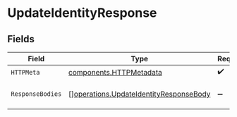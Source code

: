 # UpdateIdentityResponse


## Fields

| Field                                                                                            | Type                                                                                             | Required                                                                                         | Description                                                                                      |
| ------------------------------------------------------------------------------------------------ | ------------------------------------------------------------------------------------------------ | ------------------------------------------------------------------------------------------------ | ------------------------------------------------------------------------------------------------ |
| `HTTPMeta`                                                                                       | [components.HTTPMetadata](../../models/components/httpmetadata.md)                               | :heavy_check_mark:                                                                               | N/A                                                                                              |
| `ResponseBodies`                                                                                 | [][operations.UpdateIdentityResponseBody](../../models/operations/updateidentityresponsebody.md) | :heavy_minus_sign:                                                                               | The identity after the update.                                                                   |